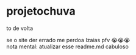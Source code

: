 # projetochuva
to de volta<br>

se o site der errado me perdoa Izaias pfv 😭😭😭
<br>nota mental: atualizar esse readme.md cabuloso
